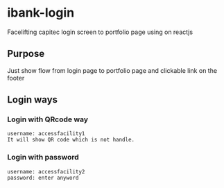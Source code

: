# ibank-login
Facelifting  capitec login screen to portfolio page using on reactjs
## Purpose 
Just show flow  from login page to portfolio page and clickable link on the footer

## Login ways
### Login with QRcode way
```
username: accessfacility1
It will show QR code which is not handle.
```
### Login with password
```
username: accessfacility2
password: enter anyword
```

